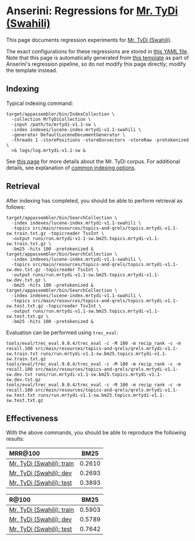 # Anserini: Regressions for [Mr. TyDi (Swahili)](https://github.com/castorini/mr.tydi)

This page documents regression experiments for [Mr. TyDi (Swahili)](https://github.com/castorini/mr.tydi).

The exact configurations for these regressions are stored in [this YAML file](../src/main/resources/regression/mrtydi-v1.1-sw.yaml).
Note that this page is automatically generated from [this template](../src/main/resources/docgen/templates/mrtydi-v1.1-sw.template) as part of Anserini's regression pipeline, so do not modify this page directly; modify the template instead.

## Indexing

Typical indexing command:

```
target/appassembler/bin/IndexCollection \
  -collection MrTyDiCollection \
  -input /path/to/mrtydi-v1.1-sw \
  -index indexes/lucene-index.mrtydi-v1.1-swahili \
  -generator DefaultLuceneDocumentGenerator \
  -threads 1 -storePositions -storeDocvectors -storeRaw -pretokenized \
  >& logs/log.mrtydi-v1.1-sw &
```

See [this page](https://github.com/castorini/mr.tydi) for more details about the Mr. TyDi corpus.
For additional details, see explanation of [common indexing options](common-indexing-options.md).

## Retrieval

After indexing has completed, you should be able to perform retrieval as follows:

```
target/appassembler/bin/SearchCollection \
  -index indexes/lucene-index.mrtydi-v1.1-swahili \
  -topics src/main/resources/topics-and-qrels/topics.mrtydi-v1.1-sw.train.txt.gz -topicreader TsvInt \
  -output runs/run.mrtydi-v1.1-sw.bm25.topics.mrtydi-v1.1-sw.train.txt.gz \
  -bm25 -hits 100 -pretokenized &
target/appassembler/bin/SearchCollection \
  -index indexes/lucene-index.mrtydi-v1.1-swahili \
  -topics src/main/resources/topics-and-qrels/topics.mrtydi-v1.1-sw.dev.txt.gz -topicreader TsvInt \
  -output runs/run.mrtydi-v1.1-sw.bm25.topics.mrtydi-v1.1-sw.dev.txt.gz \
  -bm25 -hits 100 -pretokenized &
target/appassembler/bin/SearchCollection \
  -index indexes/lucene-index.mrtydi-v1.1-swahili \
  -topics src/main/resources/topics-and-qrels/topics.mrtydi-v1.1-sw.test.txt.gz -topicreader TsvInt \
  -output runs/run.mrtydi-v1.1-sw.bm25.topics.mrtydi-v1.1-sw.test.txt.gz \
  -bm25 -hits 100 -pretokenized &
```

Evaluation can be performed using `trec_eval`:

```
tools/eval/trec_eval.9.0.4/trec_eval -c -M 100 -m recip_rank -c -m recall.100 src/main/resources/topics-and-qrels/qrels.mrtydi-v1.1-sw.train.txt runs/run.mrtydi-v1.1-sw.bm25.topics.mrtydi-v1.1-sw.train.txt.gz
tools/eval/trec_eval.9.0.4/trec_eval -c -M 100 -m recip_rank -c -m recall.100 src/main/resources/topics-and-qrels/qrels.mrtydi-v1.1-sw.dev.txt runs/run.mrtydi-v1.1-sw.bm25.topics.mrtydi-v1.1-sw.dev.txt.gz
tools/eval/trec_eval.9.0.4/trec_eval -c -M 100 -m recip_rank -c -m recall.100 src/main/resources/topics-and-qrels/qrels.mrtydi-v1.1-sw.test.txt runs/run.mrtydi-v1.1-sw.bm25.topics.mrtydi-v1.1-sw.test.txt.gz
```

## Effectiveness

With the above commands, you should be able to reproduce the following results:

MRR@100                                 | BM25      |
:---------------------------------------|-----------|
[Mr. TyDi (Swahili): train](https://github.com/castorini/mr.tydi)| 0.2610    |
[Mr. TyDi (Swahili): dev](https://github.com/castorini/mr.tydi)| 0.2693    |
[Mr. TyDi (Swahili): test](https://github.com/castorini/mr.tydi)| 0.3893    |


R@100                                   | BM25      |
:---------------------------------------|-----------|
[Mr. TyDi (Swahili): train](https://github.com/castorini/mr.tydi)| 0.5903    |
[Mr. TyDi (Swahili): dev](https://github.com/castorini/mr.tydi)| 0.5789    |
[Mr. TyDi (Swahili): test](https://github.com/castorini/mr.tydi)| 0.7642    |
